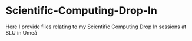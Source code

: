 # Scientific-Computing-Drop-In
Here I provide files relating to my Scientific Computing Drop In sessions at SLU in Umeå
